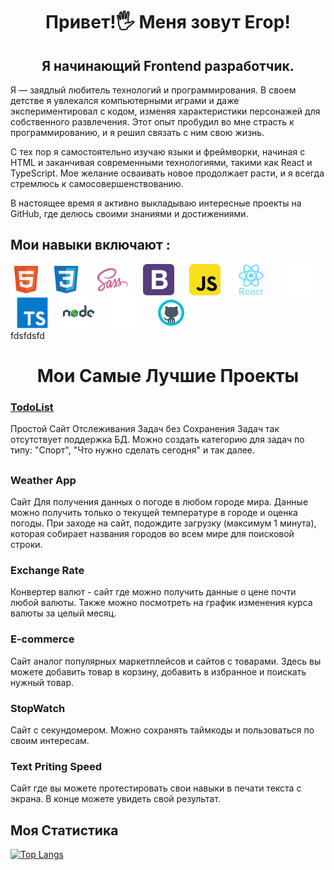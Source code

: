 ## <h1 align="center" color="red" size="90">Привет!🖐 Меня зовут Егор!</h1>
<h2 align="center">Я начинающий Frontend разработчик.</h2>
<p>
Я — заядлый любитель технологий и программирования. В своем детстве я увлекался компьютерными играми и даже экспериментировал с кодом, изменяя характеристики персонажей для собственного развлечения. Этот опыт пробудил во мне страсть к программированию, и я решил связать с ним свою жизнь.

С тех пор я самостоятельно изучаю языки и фреймворки, начиная с HTML и заканчивая современными технологиями, такими как React и TypeScript. Мое желание осваивать новое продолжает расти, и я всегда стремлюсь к самосовершенствованию.

В настоящее время я активно выкладываю интересные проекты на GitHub, где делюсь своими знаниями и достижениями.
</p>

<h2>Мои навыки включают : </h2>
<div height="500">
<img src="./иконки/html.svg" width="50" height="50">
<img src="./иконки/file_type_css_icon_130661.svg" width="50" height="50" hspace="10">
<img src="./иконки/sass_original_logo_icon_146350.svg" width="50" height="50" hspace="10">
<img src="./иконки/bootstrap-svgrepo-com.svg" width="50" height="50" hspace="10">
<img src="./иконки/javascript_icon_130900.svg" width="50" height="50" hspace="10">
<img src="./иконки/react_original_wordmark_logo_icon_146375.svg" width="50" height="50" hspace="10">
<img src="./иконки/redux-white.svg" width="50" height="50" hspace="10">
<img src="./иконки/typescript_original_logo_icon_146317.svg" width="50" height="50" hspace="10">
<img src="./иконки/node_icon_196185.svg" width="50" height="50" hspace="10">
<img src="./иконки/mysql-svgrepo-com.svg" width="50" height="50" hspace="10">
<img src="./иконки/github_original_wordmark_logo_icon_146506.svg" width="50" height="50" hspace="10">
</div>


<div height="100" width="10">
  fdsfdsfd
</div>



<h1 align="center">Мои Самые Лучшие Проекты</h1>

<h3><a href="https://github.com/EgorUU/Todolist-react-ts">TodoList</a></h3>
<p>
  Простой Сайт Отслеживания Задач без Сохранения Задач так отсутствует поддержка БД.
  Можно создать категорию для задач по типу: "Спорт", "Что нужно сделать сегодня" и так далее.
</p>
<h2 align="center"></h2>
<h3>Weather App</h3>
<p>
  Сайт Для получения данных о погоде в любом городе мира.
  Данные можно получить только о текущей температуре в городе и оценка погоды.
  При заходе на сайт, подождите загрузку (максимум 1 минута), которая собирает названия городов во всем мире для поисковой строки.
</p>
<h3>Exchange Rate</h3>
<p>
  Конвертер валют - сайт где можно получить данные о цене почти любой валюты.
  Также можно посмотреть на график изменения курса валюты за целый месяц.
</p>
<h3>E-commerce</h3>
<p>
  Сайт аналог популярных маркетплейсов и сайтов с товарами.
  Здесь вы можете добавить товар в корзину, добавить в избранное и поискать нужный товар.
</p>
<h3>StopWatch</h3>
<p>
  Сайт с секундомером. Можно сохранять таймкоды и пользоваться по своим интересам.
</p>
<h3>Text Priting Speed</h3>
<p>
  Сайт где вы можете протестировать свои навыки в печати текста с экрана.
  В конце можете увидеть свой результат.
</p>


<h2>Моя Статистика</h2>

[![Top Langs](https://github-readme-stats.vercel.app/api/top-langs/?username=anuraghazra)](https://github.com/anuraghazra/github-readme-stats)
